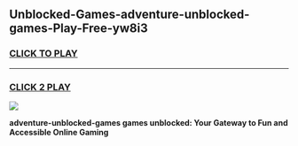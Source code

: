 
## Unblocked-Games-adventure-unblocked-games-Play-Free-yw8i3
<h3>
<a href="https://premium76.site?title=adventure-unblocked-games&ref=21A">CLICK TO PLAY</a></h3>
<hr>

<h3>
<a href="https://premium76.site?title=adventure-unblocked-games&ref=21A">CLICK 2 PLAY</a>
  
</h3>

<a href="https://premium76.site?title=adventure-unblocked-games&ref=21A"><img src="https://clearcache.store/games.png"></a>


**adventure-unblocked-games games unblocked: Your Gateway to Fun and Accessible Online Gaming**
